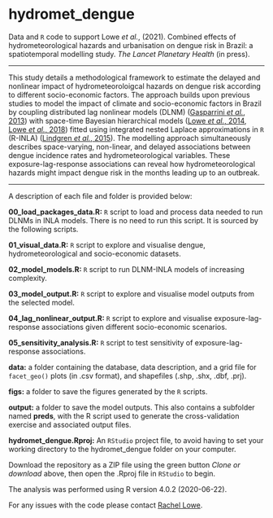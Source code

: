 # hydromet_dengue

Data and `R` code to support Lowe *et al.*, (2021). Combined effects of hydrometeorological hazards and urbanisation on dengue risk in Brazil: a spatiotemporal modelling study. *The Lancet Planetary Health* (in press). 

--------------------------------------------------------------------------------

This study details a methodological framework to estimate the delayed and nonlinear impact of hydrometeoroloigcal hazards on dengue risk according to different socio-economic factors. The approach builds upon previous studies to model the impact of climate and socio-economic factors in Brazil by coupling distributed lag nonlinear models (DLNM) ([Gasparrini *et al.*, 2013](https://doi.org/10.1002/sim.3940)) with space-time Bayesian hierarchical models ([Lowe *et al.*, 2014](https://doi.org/10.1016/S1473-3099(14)70781-9), [Lowe *et al.*, 2018](https://doi.org/10.1371/journal.pmed.1002613)) fitted using integrated nested Laplace approximations in `R` (R-INLA) ([Lindgren *et al.*, 2015](https://www.jstatsoft.org/article/view/v063i19)). The modelling approach simultaneously describes space-varying, non-linear, and delayed associations between dengue incidence rates and hydrometeorological variables. These exposure-lag-response associations can reveal how hydrometeorological hazards might impact dengue risk in the months leading up to an outbreak. 

--------------------------------------------------------------------------------

A description of each file and folder is provided below:

  **00_load_packages_data.R:** `R` script to load and process data needed to run DLNMs in INLA models. There is no need to run this script. It is sourced by the following scripts. 

  **01_visual_data.R:** `R` script to explore and visualise dengue, hydrometeorological and socio-economic datasets.

  **02_model_models.R:** `R` script to run DLNM-INLA models of increasing complexity.

  **03_model_output.R:** `R` script to explore and visualise model outputs from the selected model.

  **04_lag_nonlinear_output.R:** `R` script to explore and visualise exposure-lag-response associations given different socio-economic scenarios.

  **05_sensitivity_analysis.R:** `R` script to test sensitivity of exposure-lag-response associations.
  
  **data:** a folder containing the database, data description, and a grid file for `facet_geo()` plots (in .csv format), and shapefiles (.shp, .shx, .dbf, .prj). 
  
  **figs:** a folder to save the figures generated by the `R` scripts.
  
  **output:** a folder to save the model outputs. This also contains a subfolder named **preds**, with the R script used to generate the cross-validation exercise and associated output files. 
  
  **hydromet_dengue.Rproj:** An `RStudio` project file, to avoid having to set your working directory to the hydromet_dengue folder on your computer. 

Download the repository as a ZIP file using the green button *Clone or download* above, then open the .Rproj file in `RStudio` to begin. 

The analysis was performed using R version 4.0.2 (2020-06-22).

For any issues with the code please contact [Rachel Lowe](https://www.lshtm.ac.uk/aboutus/people/lowe.rachel).
